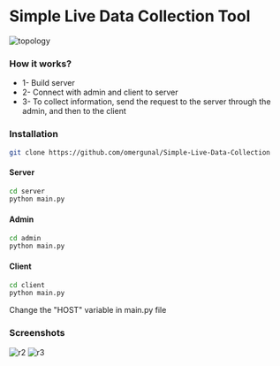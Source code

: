 # Simple Live Data Collection Tool

![topology](https://github.com/omergunal/Simple-Live-Data-Collection/blob/master/img/1.PNG)

### How it works?

- 1- Build server
- 2- Connect with admin and client to server
- 3- To collect information, send the request to the server through the admin, and then to the client

### Installation
```bash
git clone https://github.com/omergunal/Simple-Live-Data-Collection
```

#### Server

```bash
cd server
python main.py
```

#### Admin

```bash
cd admin
python main.py
```

#### Client

```bash
cd client
python main.py
```


Change the "HOST" variable in main.py file


### Screenshots

![r2](https://github.com/omergunal/Simple-Live-Data-Collection/blob/master/img/2.PNG)
![r3](https://github.com/omergunal/Simple-Live-Data-Collection/blob/master/img/3.PNG)
